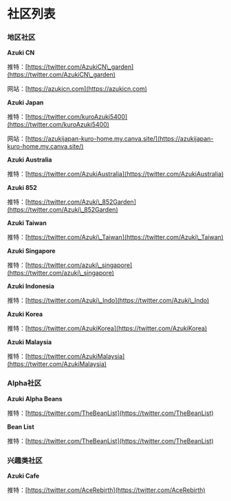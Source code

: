 # 社区列表

### 地区社区

**Azuki CN**

推特：[https://twitter.com/AzukiCN\_garden](https://twitter.com/AzukiCN\_garden)

网站：[https://azukicn.com](https://azukicn.com)

**Azuki Japan**

推特：[https://twitter.com/kuroAzuki5400](https://twitter.com/kuroAzuki5400)

网站：[https://azukijapan-kuro-home.my.canva.site/](https://azukijapan-kuro-home.my.canva.site/)

**Azuki Australia**

推特：[https://twitter.com/AzukiAustralia](https://twitter.com/AzukiAustralia)

**Azuki 852**

推特：[https://twitter.com/Azuki\_852Garden](https://twitter.com/Azuki\_852Garden)

**Azuki Taiwan**

推特：[https://twitter.com/Azuki\_Taiwan](https://twitter.com/Azuki\_Taiwan)

**Azuki Singapore**

推特：[https://twitter.com/azuki\_singapore](https://twitter.com/azuki\_singapore)

**Azuki Indonesia**

推特：[https://twitter.com/Azuki\_Indo](https://twitter.com/Azuki\_Indo)

**Azuki Korea**

推特：[https://twitter.com/AzukiKorea](https://twitter.com/AzukiKorea)

**Azuki Malaysia**

推特：[https://twitter.com/AzukiMalaysia](https://twitter.com/AzukiMalaysia)

### Alpha社区

**Azuki Alpha Beans**

推特：[https://twitter.com/TheBeanList](https://twitter.com/TheBeanList)

**Bean List**

推特：[https://twitter.com/TheBeanList](https://twitter.com/TheBeanList)

### 兴趣类社区

**Azuki Cafe**

推特：[https://twitter.com/AceRebirth](https://twitter.com/AceRebirth)

